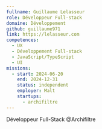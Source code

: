 ```yaml
---
fullname: Guillaume Lelasseur
role: Développeur Full-stack
domaine: Développement
github: guillaume971
link: https://lelasseur.com
competences:
  - UX
  - Développement Full-stack
  - JavaScript/TypeScript
  - UI
missions:
  - start: 2024-06-20
    end: 2024-12-31
    status: independent
    employer: Malt
    startups:
      - archifiltre
---
```

Développeur Full-Stack @Archifiltre